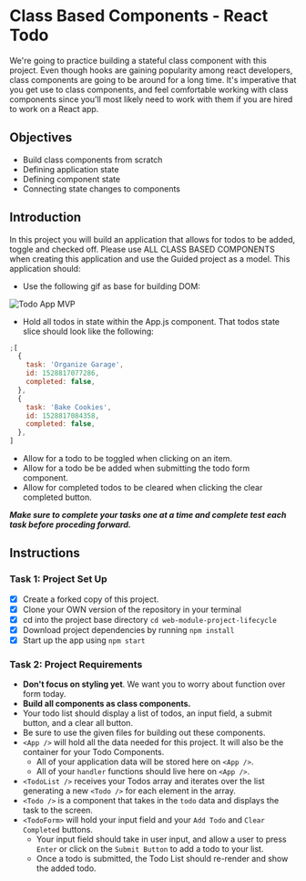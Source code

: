 # Class Based Components - React Todo

We're going to practice building a stateful class component with this project. Even though hooks are gaining popularity among react developers, class components are going to be around for a long time. It's imperative that you get use to class components, and feel comfortable working with class components since you'll most likely need to work with them if you are hired to work on a React app.

## Objectives

- Build class components from scratch
- Defining application state
- Defining component state
- Connecting state changes to components

## Introduction

In this project you will build an application that allows for todos to be added, toggle and checked off. Please use ALL CLASS BASED COMPONENTS when creating this application and use the Guided project as a model. This application should:

- Use the following gif as base for building DOM:

![Todo App MVP](./todo.gif)

- Hold all todos in state within the App.js component. That todos state slice should look like the following:

```js
;[
  {
    task: 'Organize Garage',
    id: 1528817077286,
    completed: false,
  },
  {
    task: 'Bake Cookies',
    id: 1528817084358,
    completed: false,
  },
]
```

- Allow for a todo to be toggled when clicking on an item.
- Allow for a todo be be added when submitting the todo form component.
- Allow for completed todos to be cleared when clicking the clear completed button.

**_Make sure to complete your tasks one at a time and complete test each task before proceding forward._**

## Instructions

### Task 1: Project Set Up

- [x] Create a forked copy of this project.
- [x] Clone your OWN version of the repository in your terminal
- [x] cd into the project base directory `cd web-module-project-lifecycle`
- [x] Download project dependencies by running `npm install`
- [x] Start up the app using `npm start`

### Task 2: Project Requirements

- **Don't focus on styling yet**. We want you to worry about function over form today.
- **Build all components as class components.**
- Your todo list should display a list of todos, an input field, a submit button, and a clear all button.
- Be sure to use the given files for building out these components.
- `<App />` will hold all the data needed for this project. It will also be the container for your Todo Components.
  - All of your application data will be stored here on `<App />`.
  - All of your `handler` functions should live here on `<App />`.
- `<TodoList />` receives your Todos array and iterates over the list generating a new `<Todo />` for each element in the array.
- `<Todo />` is a component that takes in the `todo` data and displays the task to the screen.
- `<TodoForm>` will hold your input field and your `Add Todo` and `Clear Completed` buttons.
  - Your input field should take in user input, and allow a user to press `Enter` or click on the `Submit Button` to add a todo to your list.
  - Once a todo is submitted, the Todo List should re-render and show the added todo.
